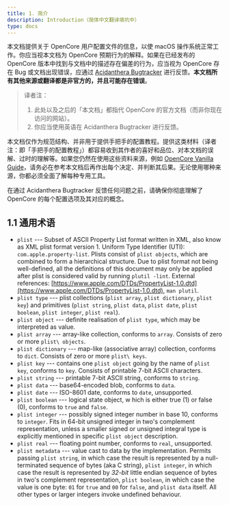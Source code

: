 ```yaml
---
title: 1. 简介
description: Introduction（简体中文翻译填坑中）
type: docs
---
```


本文档提供关于 OpenCore 用户配置文件的信息，以使 macOS 操作系统正常工作。你应当视本文档为 OpenCore 预期行为的解释。如果在已经发布的 OpenCore 版本中找到与文档中的描述存在偏差的行为，应当视为 OpenCore 存在 Bug 或文档出现错误，应通过 [Acidanthera Bugtracker](https://github.com/acidanthera/bugtracker) 进行反馈。**本文档所有其他来源或翻译都是非官方的，并且可能存在错误**。

> 译者注：
> 1. 此处以及之后的「本文档」都指代 OpenCore 的官方文档（而非你现在访问的网站）。
> 2. 你应当使用英语在 Acidanthera Bugtracker 进行反馈。

本文档仅作为规范结构、并非用于提供手把手的配置教程。提供这类材料（译者注：即「手把手的配置教程」）都容易收到其作者的喜好和品位、对本文档的误解、过时的理解等。如果您仍然在使用这些资料来源，例如 [OpenCore Vanilla Guide](https://khronokernel-2.gitbook.io/opencore-vanilla-desktop-guide/)，请务必在参考本文档后再作出每个决定、并判断其后果。无论使用哪种来源，你都必须全面了解每种专用工具。

在通过 Acidanthera Bugtracker 反馈任何问题之前，请确保你彻底理解了 OpenCore 的每个配置选项及其对应的概念。

## 1.1 通用术语

- `plist` --- Subset of ASCII Property List format written in XML, also know as XML plist format version 1. Uniform Type Identifier (UTI): `com.apple.property-list`. Plists consist of  `plist objects`, which are combined to form a hierarchical structure. Due to plist format not being well-defined, all the definitions of this document may only be applied after plist is considered valid by running `plutil -lint`. External references: [https://www.apple.com/DTDs/PropertyList-1.0.dtd](https://www.apple.com/DTDs/PropertyList-1.0.dtd),  `man plutil`.
-   `plist type` --- plist collections (`plist array`, `plist dictionary`, `plist key`) and primitives (`plist string`, `plist data`, `plist date`, `plist boolean`, `plist integer`,  `plist real`).
-   `plist object` --- definite realisation of `plist type`, which may be interpreted as value.
-   `plist array` --- array-like collection, conforms to `array`. Consists of zero or more `plist\ objects`.
-   `plist dictionary` --- map-like (associative array) collection, conforms to `dict`. Consists of zero or more `plist\ keys`.
-   `plist key` --- contains one `plist object` going by the name of `plist key`, conforms to `key`. Consists of printable 7-bit ASCII characters.
-   `plist string` --- printable 7-bit ASCII string, conforms to `string`.
-   `plist data` --- base64-encoded blob, conforms to `data`.
-   `plist date` --- ISO-8601 date, conforms to `date`, unsupported.
-   `plist boolean` --- logical state object, w   hich is either true (1) or false (0), conforms to `true` and `false`.
-   `plist integer` --- possibly signed integer number in base 10, conforms to `integer`. Fits in 64-bit unsigned integer in two's complement representation, unless a smaller signed or unsigned integral type is explicitly mentioned in specific `plist object` description.
-   `plist real` --- floating point number, conforms to `real`, unsupported.
-   `plist metadata` --- value cast to data by the implementation. Permits passing `plist string`, in which case the result is represented by a null-terminated sequence of bytes (aka C string),
  `plist integer`, in which case the result is represented by *32-bit* little endian sequence of bytes in two's complement representation, `plist boolean`, in which case the value is one byte: `01` for `true` and `00` for `false`, and `plist data` itself. All other types or larger integers invoke undefined behaviour.
